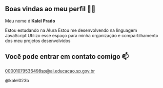 ## Boas vindas ao meu perfil 💙💙
Meu nome é **Kalel Prado**

Estou estudando na Alura
Estou me desenvolvendo na linguagem JavaScript
Utilizo esse espaço para minha organização e compartilhamento dos meu projetos desenvolvidos
## Você pode entrar em contato comigo 📫
00001079536498sp@al.educacao.sp.gov.br

@kalel023b
